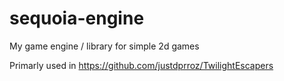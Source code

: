 # sequoia-engine
My game engine / library for simple 2d games

Primarly used in https://github.com/justdprroz/TwilightEscapers
